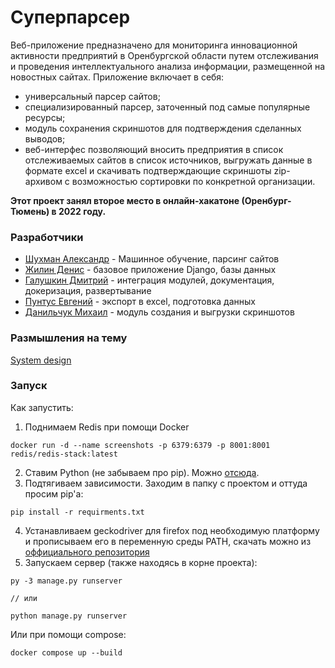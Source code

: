 # Суперпарсер

Веб-приложение предназначено для мониторинга инновационной активности предприятий в Оренбургской области путем отслеживания и проведения интеллектуального анализа информации, размещенной на новостных сайтах. Приложение включает в себя:
* универсальный парсер сайтов;
* специализированный парсер, заточенный под самые популярные ресурсы;
* модуль сохранения скриншотов для подтверждения сделанных выводов;
* веб-интерфес позволяющий вносить предприятия в список отслеживаемых сайтов в список источников, выгружать данные в формате excel и скачивать подтверждающие скриншоты zip-архивом с возможностью сортировки по конкретной организации.

**Этот проект занял второе место в онлайн-хакатоне (Оренбург-Тюмень) в 2022 году.**

### Разработчики

* [Шухман Александр](https://github.com/AlexanderShukhman) - Машинное обучение, парсинг сайтов
* [Жилин Денис](https://github.com/YouNotKissMe) - базовое приложение Django, базы данных
* [Галушкин Дмитрий](https://github.com/dimayasha7123) - интеграция модулей, документация, докеризация, развертывание
* [Пунтус Евгений](https://github.com/Evgenion47) - экспорт в excel, подготовка данных
* [Данильчук Михаил](https://github.com/dwarf133) - модуль создания и выгрузки скриншотов

### Размышления на тему

[System design](https://miro.com/app/board/uXjVO5bzoxc=/?share_link_id=321204215848)

### Запуск

Как запустить:
1. Поднимаем Redis при помощи Docker
```
docker run -d --name screenshots -p 6379:6379 -p 8001:8001 redis/redis-stack:latest
```
2. Ставим Python (не забываем про pip). Можно [отсюда](https://www.python.org/downloads/).
3. Подтягиваем зависимости. Заходим в папку с проектом и оттуда просим pip'a:
```
pip install -r requirments.txt
```
4. Устанавливаем geckodriver для firefox под необходимую платформу и прописываем его в переменную среды PATH, скачать можно из [оффициального репозитория](https://github.com/mozilla/geckodriver/releases)
5. Запускаем сервер (также находясь в корне проекта):
```
py -3 manage.py runserver

// или

python manage.py runserver
```

Или при помощи compose:
```
docker compose up --build
```
